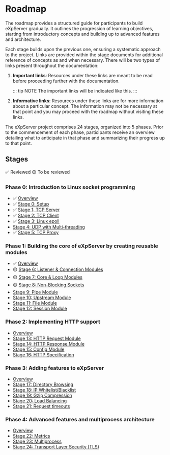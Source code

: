 # Roadmap

The roadmap provides a structured guide for participants to build eXpServer gradually. It outlines the progression of learning objectives, starting from introductory concepts and building up to advanced features and architecture.

Each stage builds upon the previous one, ensuring a systematic approach to the project. Links are provided within the stage documents for additional reference of concepts as and when necessary. There will be two types of links present throughout the documentation:

1. **Important links**: Resources under these links are meant to be read before proceeding further with the documentation.

   ::: tip NOTE
   The important links will be indicated like this.
   :::

2. **Informative links**: Resources under these links are for more information about a particular concept. The information may not be necessary at that point and you may proceed with the roadmap without visiting these links.

The eXpServer project comprises 24 stages, organized into 5 phases. Prior to the commencement of each phase, participants receive an overview detailing what to anticipate in that phase and summarizing their progress up to that point.

## Stages

✅ Reviewed
🟡 To be reviewed

### Phase 0: Introduction to Linux socket programming

- ✅ [Overview](phase-0/)
- ✅ [Stage 0: Setup](phase-0/stage-0)
- ✅ [Stage 1: TCP Server](phase-0/stage-1)
- ✅ [Stage 2: TCP Client](phase-0/stage-2)
- ✅ [Stage 3: Linux epoll](phase-0/stage-3)
- [Stage 4: UDP with Multi-threading](phase-0/stage-4)
- ✅ [Stage 5: TCP Proxy](phase-0/stage-5)

### Phase 1: Building the core of eXpServer by creating reusable modules

- ✅ [Overview](phase-1/)
- 🟡 [Stage 6: Listener & Connection Modules](phase-1/stage-6)
- 🟡 [Stage 7: Core & Loop Modules](phase-1/stage-7)
- 🟡 [Stage 8: Non-Blocking Sockets](phase-1/stage-8)
- [Stage 9: Pipe Module](phase-1/stage-9)
- [Stage 10: Upstream Module](phase-1/stage-10)
- [Stage 11: File Module](phase-1/stage-11)
- [Stage 12: Session Module](phase-1/stage-12)

### Phase 2: Implementing HTTP support

- [Overview](phase-2/)
- [Stage 13: HTTP Request Module](phase-2/stage-13)
- [Stage 14: HTTP Response Module](phase-2/stage-14)
- [Stage 15: Config Module](phase-2/stage-15)
- [Stage 16: HTTP Specification](phase-2/stage-16)

### Phase 3: Adding features to eXpServer

- [Overview](phase-3/)
- [Stage 17: Directory Browsing](phase-3/stage-17)
- [Stage 18: IP Whitelist/Blacklist](phase-3/stage-18)
- [Stage 19: Gzip Compression](phase-3/stage-19)
- [Stage 20: Load Balancing](phase-3/stage-20)
- [Stage 21: Request timeouts](phase-3/stage-21)

### Phase 4: Advanced features and multiprocess architecture

- [Overview](phase-4/)
- [Stage 22: Metrics](phase-4/stage-22)
- [Stage 23: Multiprocess](phase-4/stage-23)
- [Stage 24: Transport Layer Security (TLS)](phase-4/stage-24)
